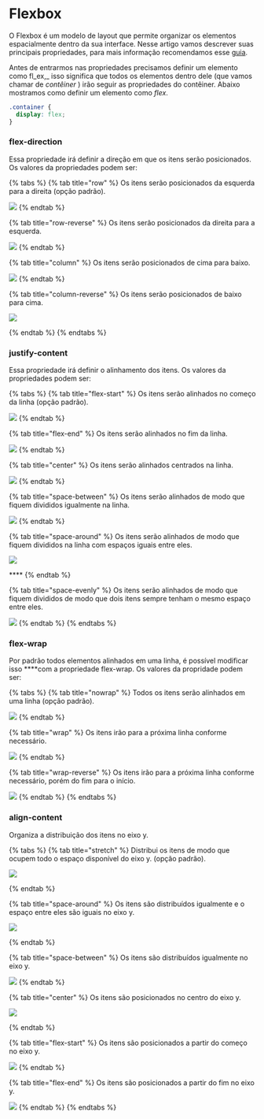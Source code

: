 # Flexbox

O Flexbox é um modelo de layout que permite organizar os elementos espacialmente dentro da sua interface. Nesse artigo vamos descrever suas principais propriedades, para mais informação  recomendamos esse [guia](https://css-tricks.com/snippets/css/a-guide-to-flexbox/).

Antes de entrarmos nas propriedades precisamos definir um elemento como fl_ex,_ isso significa que todos os elementos dentro dele \(que vamos chamar de _contêiner_ \) irão seguir as propriedades do contêiner. Abaixo mostramos como definir um elemento como _flex_.

```css
.container {
  display: flex; 
}
```

### **f**lex-direction

Essa propriedade irá definir a direção em que os itens serão posicionados. Os valores da propriedades podem ser:

{% tabs %}
{% tab title="row" %}
Os itens serão posicionados da esquerda para a direita \(opção padrão\).

![](https://lh4.googleusercontent.com/s5mB6TUzX0okFrn-le5hcuyakMODWcXJh24F0brSHEcGrcnVnILkN_ZoPhut3hnNSSEbHIe7u8s0zr5qZq_A6R7xWj1HKkYflPcvLS5KKoe_3izFRog2ezj9cF5hnQoqsGrmcD6VoRQ)
{% endtab %}

{% tab title="row-reverse" %}
Os itens serão posicionados da direita para a esquerda.

![](https://lh6.googleusercontent.com/XY-ZU7I40MXa1Od0WjtnkAHy6u9dTcUu8WdhQPrDAC9JxN420ZI5l0KC-wDMe7fJ0Rh62kBxlKb3f08GBzEe9fYeJr4defQvj6Mdk4LpbnW7WlhcqODcBXMPmU_ziCaO4QAoWFJknyk)
{% endtab %}

{% tab title="column" %}
Os itens serão posicionados de cima para baixo.

![](https://lh3.googleusercontent.com/EDlcP2p7oa7pEjJSXRgKSlEOS15rvPy02m7723qNOeCbuugm6NELLbbZ4TjaQcrGTgyvdyKscubq-Btb4neFOXFjtbw-j2UX2_mQ7SMcR3vScckoNdKFalfN7eKw--GwV329d-yMnJc)
{% endtab %}

{% tab title="column-reverse" %}
Os itens serão posicionados de baixo para cima.

![](https://lh3.googleusercontent.com/vYA7uu7dlNBdQP-t-M0zeuNkZSGk6gRYazloo3ho2FpIZhm3JqJsXXkwqqKipp8NMwr1NeWrP1xcoXaRmWX8tPwhndRaFxloUGy9miskRf_xjvBrMCh8JZ4yKxVb0fxxKRnP1Dg5vJI)

  
{% endtab %}
{% endtabs %}

### **justify-content**

Essa propriedade irá definir o alinhamento dos itens. Os valores da propriedades podem ser:

{% tabs %}
{% tab title="flex-start" %}
Os itens serão alinhados no começo da linha \(opção padrão\).

![](https://lh6.googleusercontent.com/K-JZv2TUqdhtm4JFdKb_ga4fqEI5k_KigZelhOXG01nbeQkzPiTnR9BkTE6p7vgOuUHvdDbqWXu6Z_0-U7Q7pMVNAk6xmaGfwb7k6zq5g3DlJvKJIsy3pSlsV88a96f7xzPL4ICijHg)
{% endtab %}

{% tab title="flex-end" %}
Os itens serão alinhados no fim da linha. 

![](https://lh6.googleusercontent.com/Bpt2pFCa1u2wahZtRArPaz_v2qb-d5c42h1-SCA-eHrGHJg-1GnOUhtkIPKIC3zU-RU8n1kbCmUhaVj2GBuVhp3j6ALIGTUjiwxB0ED06watsbNZb3IHZznOHPLP_ke2aX6PNHjUXoQ)
{% endtab %}

{% tab title="center" %}
Os itens serão alinhados centrados na linha.

![](https://lh6.googleusercontent.com/SEOtqwWXCen6qOE8PIipj0Kugoi3iNhaSkCOspDSWsAMWvHM-t1Y7kzefE-n_sZquddjp7O7nivcnNTTDMrT2Y-S1cKl_3Lscg2lD1hgEA0A_V84iNMRhyrTX_yovaSeGST6htFFRPY)
{% endtab %}

{% tab title="space-between" %}
Os itens serão alinhados de modo que fiquem divididos igualmente na linha.

![](https://lh3.googleusercontent.com/TXEXpPbwQm8duISjkXs3O77iRRkajQ7HGUdy2HgvXVFGvE-X_FnfyZele_UAyaugf-U-Ga_5lsv6fhQRe1dDf_7XgKV1_LYPQwYd9Efx-I8twYUE27wID5Ti_HuhBE7-rdUFYj7LlFI)
{% endtab %}

{% tab title="space-around" %}
Os itens serão alinhados de modo que fiquem divididos na linha com espaços iguais entre eles.

![](https://lh3.googleusercontent.com/INYy0wt_lWQD-uymKWUqBy3ADgJTw_sQIeOn3KAXjniicMaoshtExNBhbQ1K3JsvmHrct5cDQ1KK_0FL7yT0NOnac9-Zbfdv3PORnA1GqFGmvMixkt-bRZzika-82k8CinIzat5cH5U)

\*\*\*\*
{% endtab %}

{% tab title="space-evenly" %}
Os itens serão alinhados de modo que fiquem divididos de modo que dois itens sempre tenham o mesmo espaço entre eles.

![](https://lh3.googleusercontent.com/INYy0wt_lWQD-uymKWUqBy3ADgJTw_sQIeOn3KAXjniicMaoshtExNBhbQ1K3JsvmHrct5cDQ1KK_0FL7yT0NOnac9-Zbfdv3PORnA1GqFGmvMixkt-bRZzika-82k8CinIzat5cH5U)
{% endtab %}
{% endtabs %}

### **flex-wrap**

Por padrão todos elementos alinhados em uma linha, é possível modificar isso ****com a propriedade flex-wrap. Os valores da propridade podem ser:

{% tabs %}
{% tab title="nowrap" %}
Todos os itens serão alinhados em uma linha \(opção padrão\).

![](https://lh5.googleusercontent.com/UwtPNOoYYzjZFZx2sYKfz-KAfGJYVXRPXXKfqOt9z8H4FgfhJIv5vELIwONi5rY-377cwzGCjsDH-omwzFb5kXAfHDzkzh8WJET1rBspRHRAU64PJstbpslWNRU7brjzxIQJ5jOYyno)
{% endtab %}

{% tab title="wrap" %}
Os itens irão para a próxima linha conforme necessário.

![](https://lh5.googleusercontent.com/VnmxxfKCFRw_XtYWFYsFyJir9543C6-wwO52W20pmmf76JC65xz0J6v8y7GXH0EtDBPwL56yZllf2Srp0yUqLngi_3gUnIqsjIIl1WerrDU-zffgTJ1onNS_e3AVvsrAt4rWHBbGe94)
{% endtab %}

{% tab title="wrap-reverse" %}
Os itens irão para a próxima linha conforme necessário, porém do fim para o início.

![](https://lh6.googleusercontent.com/ngfyh27RSbQSp_2mJWUdg7ottUxohXzRETiNyKKuUZslWIY7dhWrA-7x13Q8iHE41lK-ie4r6Eahdk5WXRX5wYs8ySBWJel_bLS3FpWr2YOcjX8JbtrDVu1pueGzW2lrdbblUe509bw)
{% endtab %}
{% endtabs %}

### **align-content**

Organiza a distribuição dos itens no eixo y.

{% tabs %}
{% tab title="stretch" %}
Distribui os itens de modo que ocupem todo o espaço disponível do eixo y. \(opção padrão\).

![](https://lh5.googleusercontent.com/b7DV6ndyZbwLHUP0WDBcKPY2ZYnYfTp0TGd4EMyxDuKnJrv7IIM8wWEaBHSZJS-VjNduypbjV7TF3aNueVCfx2Nd0c43WHT3EF5D64DDsMfeGP14tCJmxBiLXyMd9mjkITDRtxLFo0A)

  
{% endtab %}

{% tab title="space-around" %}
Os itens são distribuídos igualmente e o espaço entre eles são iguais no eixo y.

![](https://lh3.googleusercontent.com/D-Pkisp2UHv10EvCk33Vl7qWbaptN6SjKIjAV8ee3VCOMcDDUqRmrEg7zERXKniSsysxGVJ2r4A-rp0CtE4aZc9POCt_Kqb58-wRUEpFY5Ytcr91aNd-qvqsJvkuQWRjVdO-y5MyO6o)

  
{% endtab %}

{% tab title="space-between" %}
Os itens são distribuídos igualmente no eixo y.

![](https://lh3.googleusercontent.com/xLnuOFQseN_hWNdTcoVl99Ttuak-Cxn2HVtquyvwAMYzPZWGi7wjseFrUgR2yQJyrBmFOP085zUwisQS1U0mQ-1qU8M0WvHWVVrYwQl7TEuBYjxRZMegXLac-EAL5SXJHurM_hH4Kc0)
{% endtab %}

{% tab title="center" %}
Os itens são posicionados no centro do eixo y.

![](https://lh5.googleusercontent.com/flkx0jNgZhKZw33XZ5R19ZD5liplimd_g9igKXGajbkeZgq-zbuGj71GrytUjgzsUzsmoNCGuFB87D-pyMi_LSibo4fRjXy0gORuw_yLt9eVaHGVxZa7T4o3Ti1SIfLuozcm8aAewYs)

  
{% endtab %}

{% tab title="flex-start" %}
Os itens são posicionados a partir do começo no eixo y.

![](https://lh3.googleusercontent.com/I6jFzLwImOLifigfH8k0brWZqDVW1pqWMMKPjl6AaeDtuvJEOslhLzoISWBv0N4JKkD4BIa7keavBbHI0HIS1u6sUtYNO-HPtL9qKyfscEma7omxvfgO3lqAGVjQuwZLa-ZhLEPxV-c)
{% endtab %}

{% tab title="flex-end" %}
Os itens são posicionados a partir do fim no eixo y.

![](https://lh6.googleusercontent.com/6jjEmw2b07p47yABQh-TStsJb7CQ9fh0RNoGrk0NhtkbdBQnGRJ4uE9NkPfDs78qiaWnW5s5v2f1ONJQawfz88CpKAntjEbOv6z-f2rQ5KgJaCUowkzkvvh8o7fs34rNXsC22bxbmjo)
{% endtab %}
{% endtabs %}

